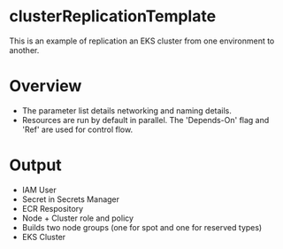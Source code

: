 # clusterReplicationTemplate

This is an example of replication an EKS cluster from one environment to another.  

# Overview  
- The parameter list details networking and naming details.  
- Resources are run by default in parallel. The 'Depends-On' flag and 'Ref' are used for control flow.  

# Output  
- IAM User  
- Secret in Secrets Manager  
- ECR Respository  
- Node + Cluster role and policy
- Builds two node groups (one for spot and one for reserved types)
- EKS Cluster
